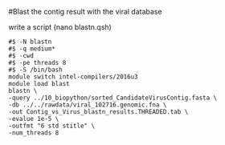 #Blast the contig result with the viral database

write a script (nano blastn.qsh)
```
#$ -N blastn
#$ -q medium*
#$ -cwd
#$ -pe threads 8
#$ -S /bin/bash
module switch intel-compilers/2016u3
module load blast
blastn \
-query ../10_biopython/sorted_CandidateVirusContig.fasta \
-db ../../rawdata/viral_102716.genomic.fna \
-out Contig_vs_Virus_blastn_results.THREADED.tab \
-evalue 1e-5 \
-outfmt "6 std stitle" \
-num_threads 8
```

